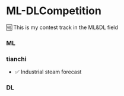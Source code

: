 # ML-DLCompetition
🆚 This is my contest track in the ML&DL field
### ML

### tianchi

+ ✅ Industrial steam forecast

### DL
